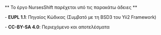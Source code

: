 \*\* Το έργο NursesShift παρέχεται υπό τις παρακάτω άδειες \*\*

\- **EUPL 1.1**: Πηγαίος Κώδικας (Συμβατό με τη BSD3 του Yii2 Framework)

\- **CC-BY-SA 4.0**: Περιεχόμενο και αποτελέσματα

